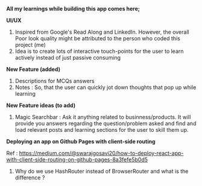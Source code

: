 **All my learnings while building this app comes here;**

**UI/UX**
1. Inspired from Google's Read Along and LinkedIn. However, the overall Poor look quality might be attributed to the person who coded this project (me)
2. Idea is to create lots of interactive touch-points for the user to learn actively instead of just passive consuming

**New Feature (added)**
1. Descriptions for MCQs answers
2. Notes : So, that the user can quickly jot down thoughts that pop up while learning 

**New Feature ideas (to add)**
1. Magic Searchbar : Ask it anything related to businness/products. It will provide you answers regarding the question/problem asked and find and load relevant posts and learning sections for the user to skill them up.

**Deploying an app on Github Pages with client-side routing**

Ref : https://medium.com/@swarajgosavi20/how-to-deploy-react-app-with-client-side-routing-on-github-pages-8a3fefe5b0d5
1) Why do we use HashRouter instead of BrowserRouter and what is the difference ?
